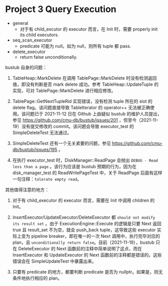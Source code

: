# Project 3 Query Execution 
- general 
  - 对于有 child_excutor 的 executor 而言，在 Init 时，需要 properly init its child executors.
- seq_scan_executor
  - predicate 可能为 null。如为 null，则所有 tuple 都 pass.
- delete_executor
  - return false unconditionally.

bustub 自身的问题：

1. TableHeap::MarkDelete 在调用 TablePage::MarkDelete 时没有检测返回值，即没有判断是否 mark delete 成功。参考 TableHeap::UpdateTuple 的实现，可对 TablePage::MarkDelete 进行相应修改。

2. TablePage::GetNextTupleRid 实现错误，没有检测 tuple 所在的 slot 的 delete flag。该问题直接导致 TableIterator 的 operator++ 无法被正确使用。该问题已于 2021-11-12 日在 Github 上由疑似 bustub 的维护人员提出，参见 https://github.com/cmu-db/bustub/issues/201 ，但至今（2021-11-19）没有提交修改的 commit。该问题会导致 executor_test 的 SimpleDeleteTest 无法通过。

3. SimpleDeleteTest 还有一个无关紧要的问题，参见 https://github.com/cmu-db/bustub/issues/195 。

4. 在执行 executor_test 时，DiskManager::ReadPage 会抛出 `DEBUG - Read less than a page` 。该行为应该是 bustub 预期的行为，因为在 disk_manager_test 的 ReadWritePageTest 中，关于 ReadPage 后面有这样一句注释：`tolerate empty read`。




其他值得注意的地方：

1. 对于有 child_executor 的 executor 而言，需要在 Init 中调用 children 的 Init。

2. InsertExecutor/UpdateExecutor/DeleteExecutor 都 `should not modify its result set` 。由于 ExecutionEngine::Execute 的逻辑是只要 Next 返回 true 且 result_set 不为空，就会 push_back tuple，这导致这些 executor 实际上变为 pipeline breaker，即在唯一的一次 Next 调用中，执行完毕对应的 plan，且 `unconditionally return false`。目前（2021-11-19），bustub 只在 DeleteExecutor 的 Next 函数前的注释中简单说明了这点，而在 InsertExecutor 和 UpdateExecutor 的 Next 函数前的注释都是错误的。这些错误会在 SimpleUpdateTest 中暴露出来。

3. 只要有 predicate 的地方，都要判断 predicate 是否为 nullptr。如果是，则无条件地执行相应的 plan。
